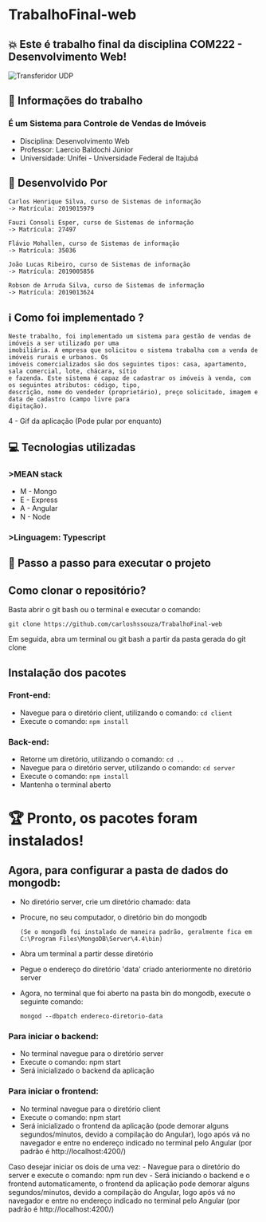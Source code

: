 # TrabalhoFinal-web
## :boom: Este é trabalho final da disciplina COM222 - Desenvolvimento Web!

![Transferidor UDP](imagens/udp.png)

## :closed_book: Informações do trabalho

  ### É um Sistema para Controle de Vendas de Imóveis
  *  Disciplina: Desenvolvimento Web
  *  Professor: Laercio Baldochi Júnior
  *  Universidade: Unifei - Universidade Federal de Itajubá

## :construction_worker: Desenvolvido Por
```
Carlos Henrique Silva, curso de Sistemas de informação
-> Matrícula: 2019015979

Fauzi Consoli Esper, curso de Sistemas de informação
-> Matrícula: 27497

Flávio Mohallen, curso de Sistemas de informação
-> Matrícula: 35036

João Lucas Ribeiro, curso de Sistemas de informação
-> Matrícula: 2019005856

Robson de Arruda Silva, curso de Sistemas de informação
-> Matrícula: 2019013624
```
## :information_source: Como foi implementado ?
    Neste trabalho, foi implementado um sistema para gestão de vendas de imóveis a ser utilizado por uma
    imobiliária. A empresa que solicitou o sistema trabalha com a venda de imóveis rurais e urbanos. Os 
    imóveis comercializados são dos seguintes tipos: casa, apartamento, sala comercial, lote, chácara, sítio
    e fazenda. Este sistema é capaz de cadastrar os imóveis à venda, com os seguintes atributos: código, tipo, 
    descrição, nome do vendedor (proprietário), preço solicitado, imagem e data de cadastro (campo livre para
    digitação).

4 - Gif da aplicação (Pode pular por enquanto)

## :computer: Tecnologias utilizadas
  ### >MEAN stack
  * M - Mongo
  * E - Express
  * A - Angular
  * N - Node
  ### >Linguagem: Typescript

## :dart: Passo a passo para executar o projeto
   
## Como clonar o repositório?

  Basta abrir o git bash ou o terminal e executar o comando: 

`git clone https://github.com/carloshssouza/TrabalhoFinal-web`

  Em seguida, abra um terminal ou git bash a partir da pasta gerada do git clone

## Instalação dos pacotes

### Front-end: 
* Navegue para o diretório client, utilizando o comando: `cd client`
* Execute o comando: `npm install`

### Back-end:
* Retorne um diretório, utilizando o comando: `cd ..`
* Navegue para o diretório server, utilizando o comando: `cd server`
* Execute o comando: `npm install`
* Mantenha o terminal aberto
	
# :trophy: Pronto, os pacotes foram instalados!

## Agora, para configurar a pasta de dados do mongodb:

* No diretório server, crie um diretório chamado: data

* Procure, no seu computador, o diretório bin do mongodb

    `(Se o mongodb foi instalado de maneira padrão, geralmente fica em C:\Program Files\MongoDB\Server\4.4\bin)`

* Abra um terminal a partir desse diretório

* Pegue o endereço do diretório 'data' criado anteriormente no diretório server

* Agora, no terminal que foi aberto na pasta bin do mongodb, execute o seguinte comando:

  `mongod --dbpatch endereco-diretorio-data`


### Para iniciar o backend:
* No terminal navegue para o diretório server
* Execute o comando: npm start
* Será inicializado o backend da aplicação

### Para iniciar o frontend:
* No terminal navegue para o diretório client
* Execute o comando: npm start
* Será inicializado o frontend da aplicação (pode demorar alguns segundos/minutos, devido a compilação do Angular), logo após vá no navegador e entre no endereço indicado no terminal pelo Angular (por padrão é http://localhost:4200/) 

Caso desejar iniciar os dois de uma vez:
	- Navegue para o diretório do server e execute o comando: npm run dev
	- Será iniciando o backend e o frontend automaticamente, o frontend da aplicação pode demorar alguns segundos/minutos, devido a compilação do Angular, logo após vá no navegador e entre no endereço indicado no terminal pelo Angular (por padrão é http://localhost:4200/) 
